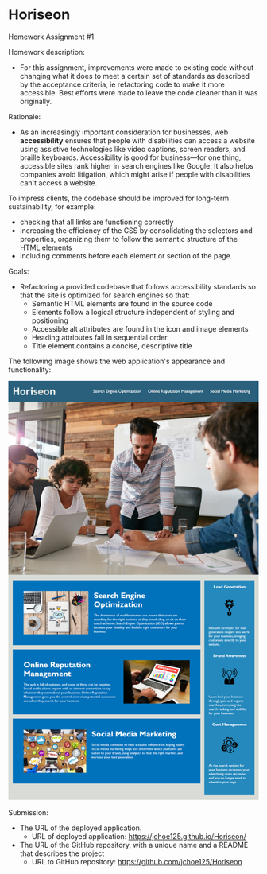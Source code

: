 # Horiseon
Homework Assignment #1

Homework description:
* For this assignment, improvements were made to existing code without changing what it does to meet a certain set of standards as described by the acceptance criteria, ie refactoring code to make it more accessible. Best efforts were made to leave the code cleaner than it was originally.

Rationale:
* As an increasingly important consideration for businesses, web **accessibility** ensures that people with disabilities can access a website using assistive technologies like video captions, screen readers, and braille keyboards. Accessibility is good for business&mdash;for one thing, accessible sites rank higher in search engines like Google. It also helps companies avoid litigation, which might arise if people with disabilities can't access a website.

To impress clients, the codebase should be improved for long-term sustainability, for example:
* checking that all links are functioning correctly
* increasing the efficiency of the CSS by consolidating the selectors and properties, organizing them to follow the semantic structure of the HTML elements
* including comments before each element or section of the page.

Goals:
* Refactoring a provided codebase that follows accessibility standards so that the site is optimized for search engines so that:
  * Semantic HTML elements are found in the source code
  * Elements follow a logical structure independent of styling and positioning
  * Accessible alt attributes are found in the icon and image elements
  * Heading attributes fall in sequential order
  * Title element contains a concise, descriptive title


The following image shows the web application's appearance and functionality:

![The Horiseon webpage includes a navigation bar, a header image, and cards with text and images at the bottom of the page.](https://github.com/jchoe125/Horiseon/blob/main/Images/D1Qjsg7.png?raw=true)

Submission:
* The URL of the deployed application.
  * URL of deployed application: https://jchoe125.github.io/Horiseon/
* The URL of the GitHub repository, with a unique name and a README that describes the project
  * URL to GitHub repository: https://github.com/jchoe125/Horiseon
